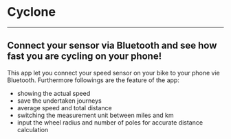 # Cyclone

---------------------------
Connect your sensor via Bluetooth and see how fast you are cycling on your phone!
---------------------------

This app let you connect your speed sensor on your bike to your phone vie Bluetooth. Furthermore followings are the feature of the app:
- showing the actual speed
- save the undertaken journeys
- average speed and total distance
- switching the measurement unit between miles and km
- input the wheel radius and number of poles for accurate distance calculation
